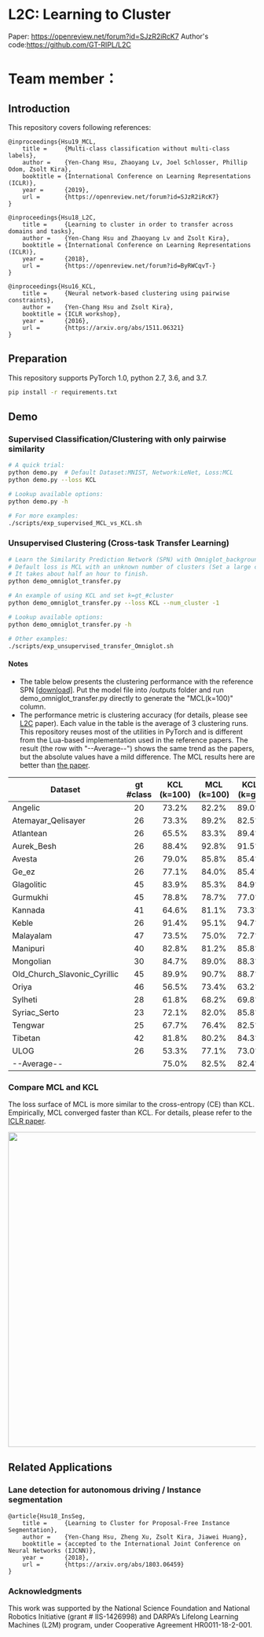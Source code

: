 # L2C: Learning to Cluster
Paper: https://openreview.net/forum?id=SJzR2iRcK7
Author's code:https://github.com/GT-RIPL/L2C

# Team member：














## Introduction


This repository covers following references:
```
@inproceedings{Hsu19_MCL,
	title =	    {Multi-class classification without multi-class labels},
	author =    {Yen-Chang Hsu, Zhaoyang Lv, Joel Schlosser, Phillip Odom, Zsolt Kira},
	booktitle = {International Conference on Learning Representations (ICLR)},
	year =      {2019},
	url =       {https://openreview.net/forum?id=SJzR2iRcK7}
}

@inproceedings{Hsu18_L2C,
	title =     {Learning to cluster in order to transfer across domains and tasks},
	author =    {Yen-Chang Hsu and Zhaoyang Lv and Zsolt Kira},
	booktitle = {International Conference on Learning Representations (ICLR)},
	year =      {2018},
	url =       {https://openreview.net/forum?id=ByRWCqvT-}
}

@inproceedings{Hsu16_KCL,
	title =	    {Neural network-based clustering using pairwise constraints},
	author =    {Yen-Chang Hsu and Zsolt Kira},
	booktitle = {ICLR workshop},
	year =      {2016},
	url =       {https://arxiv.org/abs/1511.06321}
}
```

## Preparation
This repository supports PyTorch 1.0, python 2.7, 3.6, and 3.7.

```bash
pip install -r requirements.txt
```
## Demo
### Supervised Classification/Clustering with only pairwise similarity
```bash
# A quick trial:
python demo.py  # Default Dataset:MNIST, Network:LeNet, Loss:MCL
python demo.py --loss KCL

# Lookup available options:
python demo.py -h

# For more examples:
./scripts/exp_supervised_MCL_vs_KCL.sh
```
### Unsupervised Clustering (Cross-task Transfer Learning)
```bash
# Learn the Similarity Prediction Network (SPN) with Omniglot_background and then transfer to the 20 alphabets in Omniglot_evaluation.
# Default loss is MCL with an unknown number of clusters (Set a large cluster number, i.e., k=100)
# It takes about half an hour to finish.
python demo_omniglot_transfer.py

# An example of using KCL and set k=gt_#cluster
python demo_omniglot_transfer.py --loss KCL --num_cluster -1

# Lookup available options:
python demo_omniglot_transfer.py -h

# Other examples:
./scripts/exp_unsupervised_transfer_Omniglot.sh
```
#### Notes


- The table below presents the clustering performance with the reference SPN [[download]](https://drive.google.com/file/d/1b-TU3lT1GOaMV8Z4DehFAGyOkHJayLF1/view?usp=sharing). Put the model file into /outputs folder and run demo_omniglot_transfer.py directly to generate the "MCL(k=100)" column.
- The performance metric is clustering accuracy (for details, please see [L2C](https://arxiv.org/abs/1711.10125) paper). Each value in the table is the average of 3 clustering runs. This repository reuses most of the utilities in PyTorch and is different from the Lua-based implementation used in the reference papers. The result (the row with "--Average--") shows the same trend as the papers, but the absolute values have a mild difference. The MCL results here are better than [the paper](https://arxiv.org/abs/1901.00544).

Dataset | gt #class | KCL (k=100) | MCL (k=100) | KCL (k=gt) | MCL (k=gt)
--- | :---: | :---: | :---: | :---: | :---:
Angelic                        |20|73.2%|82.2%|89.0%|91.7%
Atemayar_Qelisayer             |26|73.3%|89.2%|82.5%|86.0%
Atlantean                      |26|65.5%|83.3%|89.4%|93.5%
Aurek_Besh                     |26|88.4%|92.8%|91.5%|92.4%
Avesta                         |26|79.0%|85.8%|85.4%|86.1%
Ge_ez                          |26|77.1%|84.0%|85.4%|86.6%
Glagolitic                     |45|83.9%|85.3%|84.9%|87.4%
Gurmukhi                       |45|78.8%|78.7%|77.0%|78.0%
Kannada                        |41|64.6%|81.1%|73.3%|81.2%
Keble                          |26|91.4%|95.1%|94.7%|94.3%
Malayalam                      |47|73.5%|75.0%|72.7%|73.0%
Manipuri                       |40|82.8%|81.2%|85.8%|81.5%
Mongolian                      |30|84.7%|89.0%|88.3%|90.2%
Old_Church_Slavonic_Cyrillic   |45|89.9%|90.7%|88.7%|89.8%
Oriya                          |46|56.5%|73.4%|63.2%|75.3%
Sylheti                        |28|61.8%|68.2%|69.8%|80.6%
Syriac_Serto                   |23|72.1%|82.0%|85.8%|89.8%
Tengwar                        |25|67.7%|76.4%|82.5%|85.5%
Tibetan                        |42|81.8%|80.2%|84.3%|81.9%
ULOG                           |26|53.3%|77.1%|73.0%|89.1%
--Average--                    |  |75.0%|82.5%|82.4%|85.7%

### Compare MCL and KCL

The loss surface of MCL is more similar to the cross-entropy (CE) than KCL. Empirically, MCL converged faster than KCL. For details, please refer to the [ICLR paper](https://openreview.net/forum?id=SJzR2iRcK7).

<a href="https://openreview.net/pdf?id=SJzR2iRcK7"><img src="fig/loss_surface_compare.png" width="640"></a>

## Related Applications
### Lane detection for autonomous driving / Instance segmentation
```
@article{Hsu18_InsSeg,
	title =     {Learning to Cluster for Proposal-Free Instance Segmentation},
	author =    {Yen-Chang Hsu, Zheng Xu, Zsolt Kira, Jiawei Huang},
	booktitle = {accepted to the International Joint Conference on Neural Networks (IJCNN)},
	year =      {2018},
	url =       {https://arxiv.org/abs/1803.06459}
}
```

### Acknowledgments
This work was supported by the National Science Foundation and National Robotics Initiative (grant # IIS-1426998) and DARPA’s Lifelong Learning Machines (L2M) program, under Cooperative Agreement HR0011-18-2-001.
